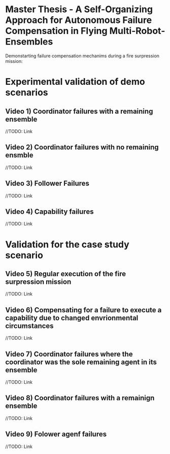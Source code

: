 # Master Thesis - A Self-Organizing Approach for Autonomous Failure Compensation in Flying Multi-Robot-Ensembles

Demonstarting failure compensation mechanims during a fire surpression mission:

# Experimental validation of demo scenarios

## Video 1) Coordinator failures with a remaining ensemble
//TODO: Link
## Video 2) Coordinator failures with no remaining ensmble 
//TODO: Link
## Video 3) Follower Failures
//TODO: Link
## Video 4) Capability failures 
//TODO: Link

# Validation for the case study scenario

## Video 5) Regular execution of the fire surpression mission
//TODO: Link
## Video 6) Compensating for a failure to execute a capability due to changed envrionmental circumstances
//TODO: Link
## Video 7) Coordinator failures where the coordinator was the sole remaining agent in its ensemble
//TODO: Link
## Video 8) Coordinator failures with a remainign ensemble
//TODO: Link
## Video 9) Folower agenf failures
//TODO: Link
